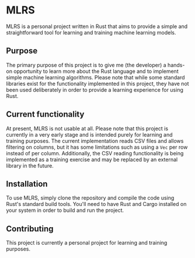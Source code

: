 # MLRS

MLRS is a personal project written in Rust that aims to provide a simple and straightforward tool for learning and training machine learning models.

## Purpose

The primary purpose of this project is to give me (the developer) a hands-on opportunity to learn more about the Rust language and to implement simple machine learning algorithms. Please note that while some standard libraries exist for the functionality implemented in this project, they have not been used deliberately in order to provide a learning experience for using Rust.

## Current functionality

At present, MLRS is not usable at all. Please note that this project is currently in a very early stage and is intended purely for learning and training purposes. The current implementation reads CSV files and allows filtering on columns, but it has some limitations such as using a `Vec` per row instead of per column. Additionally, the CSV reading functionality is being implemented as a training exercise and may be replaced by an external library in the future.

## Installation

To use MLRS, simply clone the repository and compile the code using Rust's standard build tools. You'll need to have Rust and Cargo installed on your system in order to build and run the project.

## Contributing

This project is currently a personal project for learning and training purposes.
